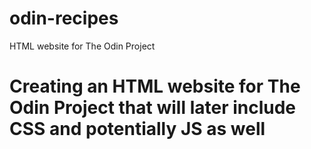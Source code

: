 # odin-recipes
HTML website for The Odin Project
# Creating an HTML website for The Odin Project that will later include CSS and potentially JS as well
